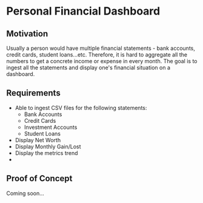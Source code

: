 # Personal Financial Dashboard

## Motivation
Usually a person would have multiple financial statements - bank accounts, credit cards, student loans...etc. Therefore, it is hard to aggregate all the numbers to get a concrete income or expense in every month. The goal is to ingest all the statements and display one's financial situation on a dashboard.

## Requirements
<ul>
	<li>Able to ingest CSV files for the following statements:
		<ul>
			<li>Bank Accounts</li>
			<li>Credit Cards</li>
			<li>Investment Accounts</li>
			<li>Student Loans</li>
		</ul></li>
	<li>Display Net Worth</li>
	<li>Display Monthly Gain/Lost</li>
	<li>Display the metrics trend</li>
	<li></li>
</ul>

## Proof of Concept
Coming soon...
